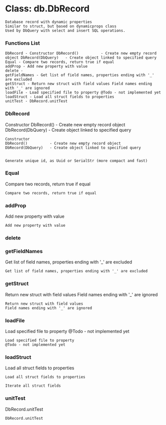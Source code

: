 # Class: db.DbRecord



    
    Database record with dynamic properties  
    Similar to struct, but based on dynamicprops class  
    Used by DbQuery with select and insert SQL operations.  
      
      
      

### Functions List

    DbRecord - Constructor DbRecord()          - Create new empty record object DbRecord(DbQuery)   - Create object linked to specified query
    Equal - Compare two records, return true if equal
    addProp - Add new property with value
    delete - 
    getFieldNames - Get list of field names, properties ending with '_' are excluded
    getStruct - Return new struct with field values Field names ending with '_' are ignored
    loadFile - Load specified file to property @Todo - not implemented yet
    loadStruct - Load all struct fields to properties
    unitTest - DbRecord.unitTest

### DbRecord

Constructor DbRecord()          - Create new empty record object DbRecord(DbQuery)   - Create object linked to specified query


    
    Constructor  
    DbRecord()          - Create new empty record object  
    DbRecord(DbQuery)   - Create object linked to specified query  
      
      
    Generate unique id, as Uuid or SerialStr (more compact and fast)  


### Equal

Compare two records, return true if equal


    
    Compare two records, return true if equal  
      


### addProp

Add new property with value


    
    Add new property with value  


### delete




    


### getFieldNames

Get list of field names, properties ending with '_' are excluded


    
    Get list of field names, properties ending with '_' are excluded  
      


### getStruct

Return new struct with field values Field names ending with '_' are ignored


    
    Return new struct with field values  
    Field names ending with '_' are ignored  
      


### loadFile

Load specified file to property @Todo - not implemented yet


    
    Load specified file to property  
    @Todo - not implemented yet  


### loadStruct

Load all struct fields to properties


    
    Load all struct fields to properties  
      
    Iterate all struct fields  


### unitTest

DbRecord.unitTest


    
    DbRecord.unitTest  
      


